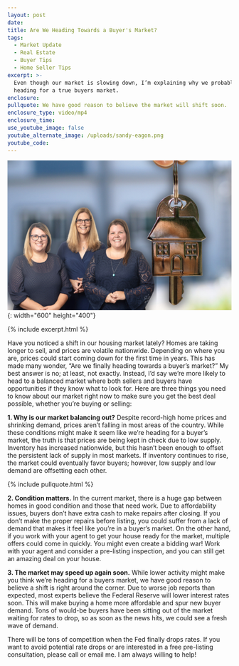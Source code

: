 ```yaml
---
layout: post
date:
title: Are We Heading Towards a Buyer's Market?
tags:
  - Market Update
  - Real Estate
  - Buyer Tips
  - Home Seller Tips
excerpt: >-
  Even though our market is slowing down, I’m explaining why we probably aren’t
  heading for a true buyers market. 
enclosure:
pullquote: We have good reason to believe the market will shift soon.
enclosure_type: video/mp4
enclosure_time:
use_youtube_image: false
youtube_alternate_image: /uploads/sandy-eagon.png
youtube_code:
---
```

![](/uploads/sandy-eagon-1.png){: width="600" height="400"}

{% include excerpt.html %}

Have you noticed a shift in our housing market lately? Homes are taking longer to sell, and prices are volatile nationwide. Depending on where you are, prices could start coming down for the first time in years. This has made many wonder, “Are we finally heading towards a buyer’s market?” My best answer is no; at least, not exactly. Instead, I’d say we’re more likely to head to a balanced market where both sellers and buyers have opportunities if they know what to look for. Here are three things you need to know about our market right now to make sure you get the best deal possible, whether you’re buying or selling:

**1\. Why is our market balancing out?** Despite record-high home prices and shrinking demand, prices aren’t falling in most areas of the country. While these conditions might make it seem like we’re heading for a buyer’s market, the truth is that prices are being kept in check due to low supply. Inventory has increased nationwide, but this hasn’t been enough to offset the persistent lack of supply in most markets. If inventory continues to rise, the market could eventually favor buyers; however, low supply and low demand are offsetting each other.

{% include pullquote.html %}

**2\. Condition matters.** In the current market, there is a huge gap between homes in good condition and those that need work. Due to affordability issues, buyers don’t have extra cash to make repairs after closing. If you don’t make the proper repairs before listing, you could suffer from a lack of demand that makes it feel like you’re in a buyer’s market. On the other hand, if you work with your agent to get your house ready for the market, multiple offers could come in quickly. You might even create a bidding war! Work with your agent and consider a pre-listing inspection, and you can still get an amazing deal on your house.

**3\. The market may speed up again soon.** While lower activity might make you think we’re heading for a buyers market, we have good reason to believe a shift is right around the corner. Due to worse job reports than expected, most experts believe the Federal Reserve will lower interest rates soon. This will make buying a home more affordable and spur new buyer demand. Tons of would-be buyers have been sitting out of the market waiting for rates to drop, so as soon as the news hits, we could see a fresh wave of demand.

There will be tons of competition when the Fed finally drops rates. If you want to avoid potential rate drops or are interested in a free pre-listing consultation, please call or email me. I am always willing to help!